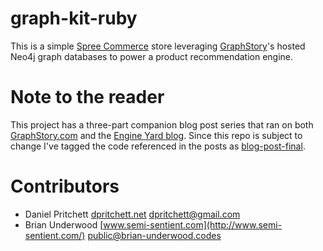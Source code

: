 # graph-kit-ruby

This is a simple [Spree Commerce](http://spreecommerce.com/) store leveraging [GraphStory](http://graphstory.com/)'s hosted Neo4j graph databases to power a product recommendation engine.

# Note to the reader
This project has a three-part companion blog post series that ran on both [GraphStory.com](https://www.graphstory.com/site/wp/2014/11/17/graph-kit-for-ruby-part-1-lets-build-a-recommendation-engine-for-a-spree-store/) and the [Engine Yard blog](https://blog.engineyard.com/2014/graph-kit-for-ruby-lets-build-a-recommendation-engine-for-a-spree-store).  Since this repo is subject to change I've tagged the code referenced in the posts as [blog-post-final](https://github.com/GraphStory/graph-kit-ruby/tree/blog-post-final).

# Contributors
* Daniel Pritchett [dpritchett.net](dpritchett.net) <dpritchett@gmail.com>
* Brian Underwood  [www.semi-sentient.com](http://www.semi-sentient.com/) <public@brian-underwood.codes>
